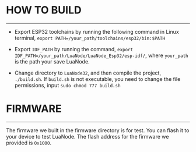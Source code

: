 # HOW TO BUILD
---------------------------------

* Export ESP32 toolchains by running the following command in Linux terminal, 
  `export PATH=/your_path/toolchains/esp32/bin:$PATH`

* Export `IDF_PATH` by running the command, `export IDF_PATH=/your_path/LuaNode/LuaNode_Esp32/esp-idf/`,
  where `your_path` is the path your save LuaNode.

* Change directory to `LuaNode32`, and then compile the project, `./build.sh`. If `build.sh` is not executable,
  you need to change the file permissions, input `sudo chmod 777 build.sh`

# FIRMWARE
---------------------------------

The firmware we built in the firmware directory is for test. You can flash it 
to your device to test LuaNode. The flash address for the firmware we provided
is `0x1000`.
